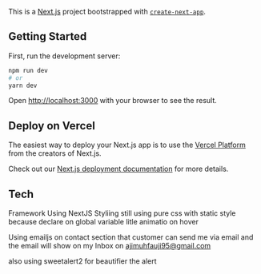 This is a [Next.js](https://nextjs.org/) project bootstrapped with [`create-next-app`](https://github.com/vercel/next.js/tree/canary/packages/create-next-app).

## Getting Started

First, run the development server:

```bash
npm run dev
# or
yarn dev
```

Open [http://localhost:3000](http://localhost:3000) with your browser to see the result.

## Deploy on Vercel

The easiest way to deploy your Next.js app is to use the [Vercel Platform](https://vercel.com/new?utm_medium=default-template&filter=next.js&utm_source=create-next-app&utm_campaign=create-next-app-readme) from the creators of Next.js.

Check out our [Next.js deployment documentation](https://nextjs.org/docs/deployment) for more details.

## Tech

Framework Using NextJS
Styliing still using pure css
with static style because declare on global variable
litle animatio on hover

Using emailjs on contact section
that customer can send me via email
and the email will show on my Inbox
on ajimuhfauji95@gmail.com

also using sweetalert2 for beautifier the alert

<!-- https://www.youtube.com/watch?v=G-Cr00UYokU -->
